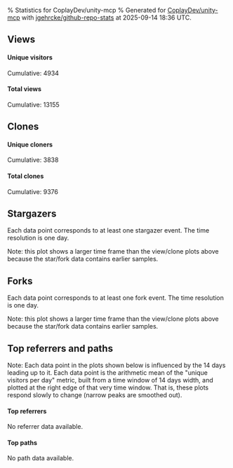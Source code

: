 % Statistics for CoplayDev/unity-mcp
% Generated for [CoplayDev/unity-mcp](https://github.com/CoplayDev/unity-mcp) with [jgehrcke/github-repo-stats](https://github.com/jgehrcke/github-repo-stats) at 2025-09-14 18:36 UTC.


## Views

#### Unique visitors
<div id="chart_views_unique" class="full-width-chart"></div>

Cumulative: 4934

#### Total views
<div id="chart_views_total" class="full-width-chart"></div>

Cumulative: 13155

<div class="pagebreak-for-print"> </div>

## Clones

#### Unique cloners
<div id="chart_clones_unique" class="full-width-chart"></div>

Cumulative: 3838

#### Total clones
<div id="chart_clones_total" class="full-width-chart"></div>

Cumulative: 9376



<div class="pagebreak-for-print"> </div>



## Stargazers

Each data point corresponds to at least one stargazer event.
The time resolution is one day.

<div id="chart_stargazers" class="full-width-chart"></div>


Note: this plot shows a larger time frame than the view/clone plots above because the star/fork data contains earlier samples.



## Forks

Each data point corresponds to at least one fork event.
The time resolution is one day.

<div id="chart_forks" class="full-width-chart"></div>


Note: this plot shows a larger time frame than the view/clone plots above because the star/fork data contains earlier samples.



<div class="pagebreak-for-print"> </div>



## Top referrers and paths


Note: Each data point in the plots shown below is influenced by the 14 days
leading up to it. Each data point is the arithmetic mean of the "unique
visitors per day" metric, built from a time window of 14 days width, and
plotted at the right edge of that very time window. That is, these plots
respond slowly to change (narrow peaks are smoothed out).



#### Top referrers

No referrer data available.



#### Top paths

No path data available.

<script type="text/javascript">
    vegaEmbed('#chart_views_unique', {"$schema": "https://vega.github.io/schema/vega-lite/v4.17.0.json", "config": {"arc": {"fill": "#1b1e23"}, "area": {"fill": "#1b1e23"}, "axisBottom": {"domainColor": "#a9b4c4", "gridColor": "#a9b4c4", "labelColor": "#1b1e23", "labelFont": "relative-mono-11-pitch-pro, Menlo, monospace", "tickColor": "#a9b4c4", "titleColor": "#1b1e23", "titleFont": "relative-mono-11-pitch-pro, Menlo, monospace"}, "axisLeft": {"domainColor": "#a9b4c4", "gridColor": "#a9b4c4", "labelColor": "#1b1e23", "labelFont": "relative-mono-11-pitch-pro, Menlo, monospace", "tickColor": "#a9b4c4", "titleColor": "#1b1e23", "titleFont": "relative-mono-11-pitch-pro, Menlo, monospace"}, "axisX": {"grid": false}, "axisY": {"grid": false, "labelBound": true}, "background": "#FFFFFF", "group": {"fill": "#FFFFFF"}, "header": {"fontWeight": 400, "labelFont": "relative-mono-11-pitch-pro, Menlo, monospace", "titleFont": "relative-mono-11-pitch-pro, Menlo, monospace"}, "legend": {"labelFont": "relative-mono-11-pitch-pro, Menlo, monospace", "symbolSize": 200, "symbolType": "circle", "titleFont": "relative-mono-11-pitch-pro, Menlo, monospace"}, "line": {"color": "#1b1e23", "stroke": "#1b1e23"}, "path": {"stroke": "#1b1e23"}, "point": {"color": "#1b1e23", "cursor": "pointer", "filled": true, "size": 20}, "range": {"category": ["#85a2f7", "#ea9755", "#7eb36a", "#f07071", "#bc85d9", "#e587b6", "#a9b4c4", "#d4c05e", "#64b9c4"]}, "style": {"bar": {"fill": "#1b1e23"}, "text": {"font": "relative-mono-11-pitch-pro, Menlo, monospace", "fontWeight": 400}}, "symbol": {"shape": "circle"}, "title": {"anchor": "start", "font": "relative-mono-11-pitch-pro, Menlo, monospace", "fontWeight": 400}, "trail": {"color": "#1b1e23", "stroke": "#1b1e23"}, "view": {"stroke": null}}, "data": {"name": "data-666e1f265e3938a931ab00a332300021"}, "datasets": {"data-666e1f265e3938a931ab00a332300021": [{"time": "2025-08-31T00:00:00+00:00", "views_total": 111, "views_unique": 51}, {"time": "2025-09-01T00:00:00+00:00", "views_total": 978, "views_unique": 398}, {"time": "2025-09-02T00:00:00+00:00", "views_total": 995, "views_unique": 398}, {"time": "2025-09-03T00:00:00+00:00", "views_total": 1326, "views_unique": 395}, {"time": "2025-09-04T00:00:00+00:00", "views_total": 1059, "views_unique": 377}, {"time": "2025-09-05T00:00:00+00:00", "views_total": 970, "views_unique": 388}, {"time": "2025-09-06T00:00:00+00:00", "views_total": 726, "views_unique": 280}, {"time": "2025-09-07T00:00:00+00:00", "views_total": 748, "views_unique": 268}, {"time": "2025-09-08T00:00:00+00:00", "views_total": 1099, "views_unique": 388}, {"time": "2025-09-09T00:00:00+00:00", "views_total": 1092, "views_unique": 367}, {"time": "2025-09-10T00:00:00+00:00", "views_total": 1028, "views_unique": 377}, {"time": "2025-09-11T00:00:00+00:00", "views_total": 961, "views_unique": 358}, {"time": "2025-09-12T00:00:00+00:00", "views_total": 888, "views_unique": 415}, {"time": "2025-09-13T00:00:00+00:00", "views_total": 679, "views_unique": 267}, {"time": "2025-09-14T00:00:00+00:00", "views_total": 495, "views_unique": 207}]}, "encoding": {"tooltip": [{"field": "views_unique", "format": ".1f", "title": "views (u)", "type": "quantitative"}, {"field": "time", "format": "%B %e, %Y", "title": "date", "type": "temporal"}], "x": {"axis": {"labelAngle": 25}, "field": "time", "scale": {"domain": ["2025-08-31", "2025-09-14"]}, "timeUnit": "yearmonthdate", "title": "date", "type": "temporal"}, "y": {"axis": {"values": [1, 10, 50, 100, 500, 1000, 5000, 10000]}, "field": "views_unique", "scale": {"domain": [0, 456.50000000000006], "type": "symlog", "zero": true}, "title": "unique views per day", "type": "quantitative"}}, "height": 200, "mark": {"point": true, "type": "line"}, "padding": 10, "width": "container"}, {"actions": false, "renderer": "svg"}).catch(console.error);
vegaEmbed('#chart_views_total', {"$schema": "https://vega.github.io/schema/vega-lite/v4.17.0.json", "config": {"arc": {"fill": "#1b1e23"}, "area": {"fill": "#1b1e23"}, "axisBottom": {"domainColor": "#a9b4c4", "gridColor": "#a9b4c4", "labelColor": "#1b1e23", "labelFont": "relative-mono-11-pitch-pro, Menlo, monospace", "tickColor": "#a9b4c4", "titleColor": "#1b1e23", "titleFont": "relative-mono-11-pitch-pro, Menlo, monospace"}, "axisLeft": {"domainColor": "#a9b4c4", "gridColor": "#a9b4c4", "labelColor": "#1b1e23", "labelFont": "relative-mono-11-pitch-pro, Menlo, monospace", "tickColor": "#a9b4c4", "titleColor": "#1b1e23", "titleFont": "relative-mono-11-pitch-pro, Menlo, monospace"}, "axisX": {"grid": false}, "axisY": {"grid": false, "labelBound": true}, "background": "#FFFFFF", "group": {"fill": "#FFFFFF"}, "header": {"fontWeight": 400, "labelFont": "relative-mono-11-pitch-pro, Menlo, monospace", "titleFont": "relative-mono-11-pitch-pro, Menlo, monospace"}, "legend": {"labelFont": "relative-mono-11-pitch-pro, Menlo, monospace", "symbolSize": 200, "symbolType": "circle", "titleFont": "relative-mono-11-pitch-pro, Menlo, monospace"}, "line": {"color": "#1b1e23", "stroke": "#1b1e23"}, "path": {"stroke": "#1b1e23"}, "point": {"color": "#1b1e23", "cursor": "pointer", "filled": true, "size": 20}, "range": {"category": ["#85a2f7", "#ea9755", "#7eb36a", "#f07071", "#bc85d9", "#e587b6", "#a9b4c4", "#d4c05e", "#64b9c4"]}, "style": {"bar": {"fill": "#1b1e23"}, "text": {"font": "relative-mono-11-pitch-pro, Menlo, monospace", "fontWeight": 400}}, "symbol": {"shape": "circle"}, "title": {"anchor": "start", "font": "relative-mono-11-pitch-pro, Menlo, monospace", "fontWeight": 400}, "trail": {"color": "#1b1e23", "stroke": "#1b1e23"}, "view": {"stroke": null}}, "data": {"name": "data-666e1f265e3938a931ab00a332300021"}, "datasets": {"data-666e1f265e3938a931ab00a332300021": [{"time": "2025-08-31T00:00:00+00:00", "views_total": 111, "views_unique": 51}, {"time": "2025-09-01T00:00:00+00:00", "views_total": 978, "views_unique": 398}, {"time": "2025-09-02T00:00:00+00:00", "views_total": 995, "views_unique": 398}, {"time": "2025-09-03T00:00:00+00:00", "views_total": 1326, "views_unique": 395}, {"time": "2025-09-04T00:00:00+00:00", "views_total": 1059, "views_unique": 377}, {"time": "2025-09-05T00:00:00+00:00", "views_total": 970, "views_unique": 388}, {"time": "2025-09-06T00:00:00+00:00", "views_total": 726, "views_unique": 280}, {"time": "2025-09-07T00:00:00+00:00", "views_total": 748, "views_unique": 268}, {"time": "2025-09-08T00:00:00+00:00", "views_total": 1099, "views_unique": 388}, {"time": "2025-09-09T00:00:00+00:00", "views_total": 1092, "views_unique": 367}, {"time": "2025-09-10T00:00:00+00:00", "views_total": 1028, "views_unique": 377}, {"time": "2025-09-11T00:00:00+00:00", "views_total": 961, "views_unique": 358}, {"time": "2025-09-12T00:00:00+00:00", "views_total": 888, "views_unique": 415}, {"time": "2025-09-13T00:00:00+00:00", "views_total": 679, "views_unique": 267}, {"time": "2025-09-14T00:00:00+00:00", "views_total": 495, "views_unique": 207}]}, "encoding": {"tooltip": [{"field": "views_total", "format": ".1f", "title": "views (t)", "type": "quantitative"}, {"field": "time", "format": "%B %e, %Y", "title": "date", "type": "temporal"}], "x": {"axis": {"labelAngle": 25}, "field": "time", "scale": {"domain": ["2025-08-31", "2025-09-14"]}, "timeUnit": "yearmonthdate", "title": "date", "type": "temporal"}, "y": {"axis": {"values": [1, 10, 50, 100, 500, 1000, 5000, 10000]}, "field": "views_total", "scale": {"domain": [0, 1458.6000000000001], "type": "symlog", "zero": true}, "title": "total views per day", "type": "quantitative"}}, "height": 200, "mark": {"point": true, "type": "line"}, "padding": 10, "width": "container"}, {"actions": false, "renderer": "svg"}).catch(console.error);
vegaEmbed('#chart_clones_unique', {"$schema": "https://vega.github.io/schema/vega-lite/v4.17.0.json", "config": {"arc": {"fill": "#1b1e23"}, "area": {"fill": "#1b1e23"}, "axisBottom": {"domainColor": "#a9b4c4", "gridColor": "#a9b4c4", "labelColor": "#1b1e23", "labelFont": "relative-mono-11-pitch-pro, Menlo, monospace", "tickColor": "#a9b4c4", "titleColor": "#1b1e23", "titleFont": "relative-mono-11-pitch-pro, Menlo, monospace"}, "axisLeft": {"domainColor": "#a9b4c4", "gridColor": "#a9b4c4", "labelColor": "#1b1e23", "labelFont": "relative-mono-11-pitch-pro, Menlo, monospace", "tickColor": "#a9b4c4", "titleColor": "#1b1e23", "titleFont": "relative-mono-11-pitch-pro, Menlo, monospace"}, "axisX": {"grid": false}, "axisY": {"grid": false, "labelBound": true}, "background": "#FFFFFF", "group": {"fill": "#FFFFFF"}, "header": {"fontWeight": 400, "labelFont": "relative-mono-11-pitch-pro, Menlo, monospace", "titleFont": "relative-mono-11-pitch-pro, Menlo, monospace"}, "legend": {"labelFont": "relative-mono-11-pitch-pro, Menlo, monospace", "symbolSize": 200, "symbolType": "circle", "titleFont": "relative-mono-11-pitch-pro, Menlo, monospace"}, "line": {"color": "#1b1e23", "stroke": "#1b1e23"}, "path": {"stroke": "#1b1e23"}, "point": {"color": "#1b1e23", "cursor": "pointer", "filled": true, "size": 20}, "range": {"category": ["#85a2f7", "#ea9755", "#7eb36a", "#f07071", "#bc85d9", "#e587b6", "#a9b4c4", "#d4c05e", "#64b9c4"]}, "style": {"bar": {"fill": "#1b1e23"}, "text": {"font": "relative-mono-11-pitch-pro, Menlo, monospace", "fontWeight": 400}}, "symbol": {"shape": "circle"}, "title": {"anchor": "start", "font": "relative-mono-11-pitch-pro, Menlo, monospace", "fontWeight": 400}, "trail": {"color": "#1b1e23", "stroke": "#1b1e23"}, "view": {"stroke": null}}, "data": {"name": "data-1fd411982ac9d2d73d003792b46368ab"}, "datasets": {"data-1fd411982ac9d2d73d003792b46368ab": [{"clones_total": 80, "clones_unique": 38, "time": "2025-08-31T00:00:00+00:00"}, {"clones_total": 706, "clones_unique": 287, "time": "2025-09-01T00:00:00+00:00"}, {"clones_total": 861, "clones_unique": 317, "time": "2025-09-02T00:00:00+00:00"}, {"clones_total": 794, "clones_unique": 320, "time": "2025-09-03T00:00:00+00:00"}, {"clones_total": 759, "clones_unique": 290, "time": "2025-09-04T00:00:00+00:00"}, {"clones_total": 770, "clones_unique": 304, "time": "2025-09-05T00:00:00+00:00"}, {"clones_total": 396, "clones_unique": 198, "time": "2025-09-06T00:00:00+00:00"}, {"clones_total": 425, "clones_unique": 203, "time": "2025-09-07T00:00:00+00:00"}, {"clones_total": 765, "clones_unique": 306, "time": "2025-09-08T00:00:00+00:00"}, {"clones_total": 906, "clones_unique": 292, "time": "2025-09-09T00:00:00+00:00"}, {"clones_total": 810, "clones_unique": 303, "time": "2025-09-10T00:00:00+00:00"}, {"clones_total": 669, "clones_unique": 323, "time": "2025-09-11T00:00:00+00:00"}, {"clones_total": 735, "clones_unique": 323, "time": "2025-09-12T00:00:00+00:00"}, {"clones_total": 363, "clones_unique": 162, "time": "2025-09-13T00:00:00+00:00"}, {"clones_total": 337, "clones_unique": 172, "time": "2025-09-14T00:00:00+00:00"}]}, "encoding": {"tooltip": [{"field": "clones_unique", "format": ".1f", "title": "clones (u)", "type": "quantitative"}, {"field": "time", "format": "%B %e, %Y", "title": "date", "type": "temporal"}], "x": {"axis": {"labelAngle": 25}, "field": "time", "scale": {"domain": ["2025-08-31", "2025-09-14"]}, "timeUnit": "yearmonthdate", "title": "date", "type": "temporal"}, "y": {"axis": {"values": [1, 10, 50, 100, 500, 1000, 5000, 10000]}, "field": "clones_unique", "scale": {"domain": [0, 355.3], "type": "symlog", "zero": true}, "title": "unique clones per day", "type": "quantitative"}}, "height": 200, "mark": {"point": true, "type": "line"}, "padding": 10, "width": "container"}, {"actions": false, "renderer": "svg"}).catch(console.error);
vegaEmbed('#chart_clones_total', {"$schema": "https://vega.github.io/schema/vega-lite/v4.17.0.json", "config": {"arc": {"fill": "#1b1e23"}, "area": {"fill": "#1b1e23"}, "axisBottom": {"domainColor": "#a9b4c4", "gridColor": "#a9b4c4", "labelColor": "#1b1e23", "labelFont": "relative-mono-11-pitch-pro, Menlo, monospace", "tickColor": "#a9b4c4", "titleColor": "#1b1e23", "titleFont": "relative-mono-11-pitch-pro, Menlo, monospace"}, "axisLeft": {"domainColor": "#a9b4c4", "gridColor": "#a9b4c4", "labelColor": "#1b1e23", "labelFont": "relative-mono-11-pitch-pro, Menlo, monospace", "tickColor": "#a9b4c4", "titleColor": "#1b1e23", "titleFont": "relative-mono-11-pitch-pro, Menlo, monospace"}, "axisX": {"grid": false}, "axisY": {"grid": false, "labelBound": true}, "background": "#FFFFFF", "group": {"fill": "#FFFFFF"}, "header": {"fontWeight": 400, "labelFont": "relative-mono-11-pitch-pro, Menlo, monospace", "titleFont": "relative-mono-11-pitch-pro, Menlo, monospace"}, "legend": {"labelFont": "relative-mono-11-pitch-pro, Menlo, monospace", "symbolSize": 200, "symbolType": "circle", "titleFont": "relative-mono-11-pitch-pro, Menlo, monospace"}, "line": {"color": "#1b1e23", "stroke": "#1b1e23"}, "path": {"stroke": "#1b1e23"}, "point": {"color": "#1b1e23", "cursor": "pointer", "filled": true, "size": 20}, "range": {"category": ["#85a2f7", "#ea9755", "#7eb36a", "#f07071", "#bc85d9", "#e587b6", "#a9b4c4", "#d4c05e", "#64b9c4"]}, "style": {"bar": {"fill": "#1b1e23"}, "text": {"font": "relative-mono-11-pitch-pro, Menlo, monospace", "fontWeight": 400}}, "symbol": {"shape": "circle"}, "title": {"anchor": "start", "font": "relative-mono-11-pitch-pro, Menlo, monospace", "fontWeight": 400}, "trail": {"color": "#1b1e23", "stroke": "#1b1e23"}, "view": {"stroke": null}}, "data": {"name": "data-1fd411982ac9d2d73d003792b46368ab"}, "datasets": {"data-1fd411982ac9d2d73d003792b46368ab": [{"clones_total": 80, "clones_unique": 38, "time": "2025-08-31T00:00:00+00:00"}, {"clones_total": 706, "clones_unique": 287, "time": "2025-09-01T00:00:00+00:00"}, {"clones_total": 861, "clones_unique": 317, "time": "2025-09-02T00:00:00+00:00"}, {"clones_total": 794, "clones_unique": 320, "time": "2025-09-03T00:00:00+00:00"}, {"clones_total": 759, "clones_unique": 290, "time": "2025-09-04T00:00:00+00:00"}, {"clones_total": 770, "clones_unique": 304, "time": "2025-09-05T00:00:00+00:00"}, {"clones_total": 396, "clones_unique": 198, "time": "2025-09-06T00:00:00+00:00"}, {"clones_total": 425, "clones_unique": 203, "time": "2025-09-07T00:00:00+00:00"}, {"clones_total": 765, "clones_unique": 306, "time": "2025-09-08T00:00:00+00:00"}, {"clones_total": 906, "clones_unique": 292, "time": "2025-09-09T00:00:00+00:00"}, {"clones_total": 810, "clones_unique": 303, "time": "2025-09-10T00:00:00+00:00"}, {"clones_total": 669, "clones_unique": 323, "time": "2025-09-11T00:00:00+00:00"}, {"clones_total": 735, "clones_unique": 323, "time": "2025-09-12T00:00:00+00:00"}, {"clones_total": 363, "clones_unique": 162, "time": "2025-09-13T00:00:00+00:00"}, {"clones_total": 337, "clones_unique": 172, "time": "2025-09-14T00:00:00+00:00"}]}, "encoding": {"tooltip": [{"field": "clones_total", "format": ".1f", "title": "clones (t)", "type": "quantitative"}, {"field": "time", "format": "%B %e, %Y", "title": "date", "type": "temporal"}], "x": {"axis": {"labelAngle": 25}, "field": "time", "scale": {"domain": ["2025-08-31", "2025-09-14"]}, "timeUnit": "yearmonthdate", "title": "date", "type": "temporal"}, "y": {"axis": {"values": [1, 10, 50, 100, 500, 1000, 5000, 10000]}, "field": "clones_total", "scale": {"domain": [0, 996.6000000000001], "type": "symlog", "zero": true}, "title": "total clones per day", "type": "quantitative"}}, "height": 200, "mark": {"point": true, "type": "line"}, "padding": 10, "width": "container"}, {"actions": false, "renderer": "svg"}).catch(console.error);
vegaEmbed('#chart_stargazers', {"$schema": "https://vega.github.io/schema/vega-lite/v4.17.0.json", "config": {"arc": {"fill": "#1b1e23"}, "area": {"fill": "#1b1e23"}, "axisBottom": {"domainColor": "#a9b4c4", "gridColor": "#a9b4c4", "labelColor": "#1b1e23", "labelFont": "relative-mono-11-pitch-pro, Menlo, monospace", "tickColor": "#a9b4c4", "titleColor": "#1b1e23", "titleFont": "relative-mono-11-pitch-pro, Menlo, monospace"}, "axisLeft": {"domainColor": "#a9b4c4", "gridColor": "#a9b4c4", "labelColor": "#1b1e23", "labelFont": "relative-mono-11-pitch-pro, Menlo, monospace", "tickColor": "#a9b4c4", "titleColor": "#1b1e23", "titleFont": "relative-mono-11-pitch-pro, Menlo, monospace"}, "axisX": {"grid": false}, "axisY": {"grid": false}, "background": "#FFFFFF", "group": {"fill": "#FFFFFF"}, "header": {"fontWeight": 400, "labelFont": "relative-mono-11-pitch-pro, Menlo, monospace", "titleFont": "relative-mono-11-pitch-pro, Menlo, monospace"}, "legend": {"labelFont": "relative-mono-11-pitch-pro, Menlo, monospace", "symbolSize": 200, "symbolType": "circle", "titleFont": "relative-mono-11-pitch-pro, Menlo, monospace"}, "line": {"color": "#1b1e23", "stroke": "#1b1e23"}, "path": {"stroke": "#1b1e23"}, "point": {"color": "#1b1e23", "cursor": "pointer", "filled": true, "size": 50}, "range": {"category": ["#85a2f7", "#ea9755", "#7eb36a", "#f07071", "#bc85d9", "#e587b6", "#a9b4c4", "#d4c05e", "#64b9c4"]}, "style": {"bar": {"fill": "#1b1e23"}, "text": {"font": "relative-mono-11-pitch-pro, Menlo, monospace", "fontWeight": 400}}, "symbol": {"shape": "circle"}, "title": {"anchor": "start", "font": "relative-mono-11-pitch-pro, Menlo, monospace", "fontWeight": 400}, "trail": {"color": "#1b1e23", "stroke": "#1b1e23"}, "view": {"stroke": null}}, "data": {"name": "data-f90691d3090a6ee6599bc86270132106"}, "datasets": {"data-f90691d3090a6ee6599bc86270132106": [{"stars_cumulative": 376, "time": "2025-03-18T00:00:00+00:00"}, {"stars_cumulative": 685, "time": "2025-03-19T19:00:00+00:00"}, {"stars_cumulative": 783, "time": "2025-03-21T14:00:00+00:00"}, {"stars_cumulative": 889, "time": "2025-03-23T09:00:00+00:00"}, {"stars_cumulative": 988, "time": "2025-03-25T04:00:00+00:00"}, {"stars_cumulative": 1059, "time": "2025-03-26T23:00:00+00:00"}, {"stars_cumulative": 1101, "time": "2025-03-28T18:00:00+00:00"}, {"stars_cumulative": 1156, "time": "2025-03-30T13:00:00+00:00"}, {"stars_cumulative": 1209, "time": "2025-04-01T08:00:00+00:00"}, {"stars_cumulative": 1263, "time": "2025-04-03T03:00:00+00:00"}, {"stars_cumulative": 1309, "time": "2025-04-04T22:00:00+00:00"}, {"stars_cumulative": 1360, "time": "2025-04-06T17:00:00+00:00"}, {"stars_cumulative": 1424, "time": "2025-04-08T12:00:00+00:00"}, {"stars_cumulative": 1470, "time": "2025-04-10T07:00:00+00:00"}, {"stars_cumulative": 1503, "time": "2025-04-12T02:00:00+00:00"}, {"stars_cumulative": 1542, "time": "2025-04-13T21:00:00+00:00"}, {"stars_cumulative": 1583, "time": "2025-04-15T16:00:00+00:00"}, {"stars_cumulative": 1623, "time": "2025-04-17T11:00:00+00:00"}, {"stars_cumulative": 1653, "time": "2025-04-19T06:00:00+00:00"}, {"stars_cumulative": 1698, "time": "2025-04-21T01:00:00+00:00"}, {"stars_cumulative": 1735, "time": "2025-04-22T20:00:00+00:00"}, {"stars_cumulative": 1769, "time": "2025-04-24T15:00:00+00:00"}, {"stars_cumulative": 1791, "time": "2025-04-26T10:00:00+00:00"}, {"stars_cumulative": 1811, "time": "2025-04-28T05:00:00+00:00"}, {"stars_cumulative": 1830, "time": "2025-04-30T00:00:00+00:00"}, {"stars_cumulative": 1839, "time": "2025-05-01T19:00:00+00:00"}, {"stars_cumulative": 1853, "time": "2025-05-03T14:00:00+00:00"}, {"stars_cumulative": 1874, "time": "2025-05-05T09:00:00+00:00"}, {"stars_cumulative": 1902, "time": "2025-05-07T04:00:00+00:00"}, {"stars_cumulative": 1913, "time": "2025-05-08T23:00:00+00:00"}, {"stars_cumulative": 1927, "time": "2025-05-10T18:00:00+00:00"}, {"stars_cumulative": 1943, "time": "2025-05-12T13:00:00+00:00"}, {"stars_cumulative": 1957, "time": "2025-05-14T08:00:00+00:00"}, {"stars_cumulative": 1969, "time": "2025-05-16T03:00:00+00:00"}, {"stars_cumulative": 1984, "time": "2025-05-17T22:00:00+00:00"}, {"stars_cumulative": 1993, "time": "2025-05-19T17:00:00+00:00"}, {"stars_cumulative": 2003, "time": "2025-05-21T12:00:00+00:00"}, {"stars_cumulative": 2021, "time": "2025-05-23T07:00:00+00:00"}, {"stars_cumulative": 2030, "time": "2025-05-25T02:00:00+00:00"}, {"stars_cumulative": 2049, "time": "2025-05-26T21:00:00+00:00"}, {"stars_cumulative": 2065, "time": "2025-05-28T16:00:00+00:00"}, {"stars_cumulative": 2078, "time": "2025-05-30T11:00:00+00:00"}, {"stars_cumulative": 2096, "time": "2025-06-01T06:00:00+00:00"}, {"stars_cumulative": 2114, "time": "2025-06-03T01:00:00+00:00"}, {"stars_cumulative": 2125, "time": "2025-06-04T20:00:00+00:00"}, {"stars_cumulative": 2141, "time": "2025-06-06T15:00:00+00:00"}, {"stars_cumulative": 2159, "time": "2025-06-08T10:00:00+00:00"}, {"stars_cumulative": 2174, "time": "2025-06-10T05:00:00+00:00"}, {"stars_cumulative": 2193, "time": "2025-06-12T00:00:00+00:00"}, {"stars_cumulative": 2200, "time": "2025-06-13T19:00:00+00:00"}, {"stars_cumulative": 2222, "time": "2025-06-15T14:00:00+00:00"}, {"stars_cumulative": 2242, "time": "2025-06-17T09:00:00+00:00"}, {"stars_cumulative": 2257, "time": "2025-06-19T04:00:00+00:00"}, {"stars_cumulative": 2268, "time": "2025-06-20T23:00:00+00:00"}, {"stars_cumulative": 2281, "time": "2025-06-22T18:00:00+00:00"}, {"stars_cumulative": 2294, "time": "2025-06-24T13:00:00+00:00"}, {"stars_cumulative": 2309, "time": "2025-06-26T08:00:00+00:00"}, {"stars_cumulative": 2323, "time": "2025-06-28T03:00:00+00:00"}, {"stars_cumulative": 2337, "time": "2025-06-29T22:00:00+00:00"}, {"stars_cumulative": 2351, "time": "2025-07-01T17:00:00+00:00"}, {"stars_cumulative": 2365, "time": "2025-07-03T12:00:00+00:00"}, {"stars_cumulative": 2378, "time": "2025-07-05T07:00:00+00:00"}, {"stars_cumulative": 2396, "time": "2025-07-07T02:00:00+00:00"}, {"stars_cumulative": 2421, "time": "2025-07-08T21:00:00+00:00"}, {"stars_cumulative": 2433, "time": "2025-07-10T16:00:00+00:00"}, {"stars_cumulative": 2452, "time": "2025-07-12T11:00:00+00:00"}, {"stars_cumulative": 2473, "time": "2025-07-14T06:00:00+00:00"}, {"stars_cumulative": 2495, "time": "2025-07-16T01:00:00+00:00"}, {"stars_cumulative": 2517, "time": "2025-07-17T20:00:00+00:00"}, {"stars_cumulative": 2535, "time": "2025-07-19T15:00:00+00:00"}, {"stars_cumulative": 2543, "time": "2025-07-21T10:00:00+00:00"}, {"stars_cumulative": 2560, "time": "2025-07-23T05:00:00+00:00"}, {"stars_cumulative": 2582, "time": "2025-07-25T00:00:00+00:00"}, {"stars_cumulative": 2601, "time": "2025-07-26T19:00:00+00:00"}, {"stars_cumulative": 2623, "time": "2025-07-28T14:00:00+00:00"}, {"stars_cumulative": 2646, "time": "2025-07-30T09:00:00+00:00"}, {"stars_cumulative": 2668, "time": "2025-08-01T04:00:00+00:00"}, {"stars_cumulative": 2688, "time": "2025-08-02T23:00:00+00:00"}, {"stars_cumulative": 2711, "time": "2025-08-04T18:00:00+00:00"}, {"stars_cumulative": 2727, "time": "2025-08-06T13:00:00+00:00"}, {"stars_cumulative": 2744, "time": "2025-08-08T08:00:00+00:00"}, {"stars_cumulative": 2762, "time": "2025-08-10T03:00:00+00:00"}, {"stars_cumulative": 2797, "time": "2025-08-11T22:00:00+00:00"}, {"stars_cumulative": 2832, "time": "2025-08-13T17:00:00+00:00"}, {"stars_cumulative": 2853, "time": "2025-08-15T12:00:00+00:00"}, {"stars_cumulative": 2885, "time": "2025-08-17T07:00:00+00:00"}, {"stars_cumulative": 2915, "time": "2025-08-19T02:00:00+00:00"}, {"stars_cumulative": 2941, "time": "2025-08-20T21:00:00+00:00"}, {"stars_cumulative": 2950, "time": "2025-08-22T16:00:00+00:00"}, {"stars_cumulative": 2968, "time": "2025-08-24T11:00:00+00:00"}, {"stars_cumulative": 2993, "time": "2025-08-26T06:00:00+00:00"}, {"stars_cumulative": 3010, "time": "2025-08-28T01:00:00+00:00"}, {"stars_cumulative": 3026, "time": "2025-08-29T20:00:00+00:00"}, {"stars_cumulative": 3043, "time": "2025-08-31T15:00:00+00:00"}, {"stars_cumulative": 3066, "time": "2025-09-02T10:00:00+00:00"}, {"stars_cumulative": 3084, "time": "2025-09-04T05:00:00+00:00"}, {"stars_cumulative": 3094, "time": "2025-09-06T00:00:00+00:00"}, {"stars_cumulative": 3122, "time": "2025-09-07T19:00:00+00:00"}, {"stars_cumulative": 3134, "time": "2025-09-09T14:00:00+00:00"}, {"stars_cumulative": 3145, "time": "2025-09-11T09:00:00+00:00"}, {"stars_cumulative": 3155, "time": "2025-09-13T04:00:00+00:00"}]}, "encoding": {"tooltip": [{"field": "stars_cumulative", "format": "d", "title": "stars", "type": "quantitative"}, {"field": "time", "format": "%B %e, %Y", "title": "date", "type": "temporal"}], "x": {"axis": {"labelAngle": 25}, "field": "time", "scale": {"domain": ["2025-03-18", "2025-09-14"]}, "timeUnit": "yearmonthdate", "title": "date", "type": "temporal"}, "y": {"field": "stars_cumulative", "scale": {"domain": [0, 3470.5000000000005], "zero": true}, "title": "stargazer count (cumulative)", "type": "quantitative"}}, "height": 300, "mark": {"point": true, "type": "line"}, "padding": 10, "width": "container"}, {"actions": false, "renderer": "svg"}).catch(console.error);
vegaEmbed('#chart_forks', {"$schema": "https://vega.github.io/schema/vega-lite/v4.17.0.json", "config": {"arc": {"fill": "#1b1e23"}, "area": {"fill": "#1b1e23"}, "axisBottom": {"domainColor": "#a9b4c4", "gridColor": "#a9b4c4", "labelColor": "#1b1e23", "labelFont": "relative-mono-11-pitch-pro, Menlo, monospace", "tickColor": "#a9b4c4", "titleColor": "#1b1e23", "titleFont": "relative-mono-11-pitch-pro, Menlo, monospace"}, "axisLeft": {"domainColor": "#a9b4c4", "gridColor": "#a9b4c4", "labelColor": "#1b1e23", "labelFont": "relative-mono-11-pitch-pro, Menlo, monospace", "tickColor": "#a9b4c4", "titleColor": "#1b1e23", "titleFont": "relative-mono-11-pitch-pro, Menlo, monospace"}, "axisX": {"grid": false}, "axisY": {"grid": false}, "background": "#FFFFFF", "group": {"fill": "#FFFFFF"}, "header": {"fontWeight": 400, "labelFont": "relative-mono-11-pitch-pro, Menlo, monospace", "titleFont": "relative-mono-11-pitch-pro, Menlo, monospace"}, "legend": {"labelFont": "relative-mono-11-pitch-pro, Menlo, monospace", "symbolSize": 200, "symbolType": "circle", "titleFont": "relative-mono-11-pitch-pro, Menlo, monospace"}, "line": {"color": "#1b1e23", "stroke": "#1b1e23"}, "path": {"stroke": "#1b1e23"}, "point": {"color": "#1b1e23", "cursor": "pointer", "filled": true, "size": 50}, "range": {"category": ["#85a2f7", "#ea9755", "#7eb36a", "#f07071", "#bc85d9", "#e587b6", "#a9b4c4", "#d4c05e", "#64b9c4"]}, "style": {"bar": {"fill": "#1b1e23"}, "text": {"font": "relative-mono-11-pitch-pro, Menlo, monospace", "fontWeight": 400}}, "symbol": {"shape": "circle"}, "title": {"anchor": "start", "font": "relative-mono-11-pitch-pro, Menlo, monospace", "fontWeight": 400}, "trail": {"color": "#1b1e23", "stroke": "#1b1e23"}, "view": {"stroke": null}}, "data": {"name": "data-bb53c94cd3a75379dc85314b45859a72"}, "datasets": {"data-bb53c94cd3a75379dc85314b45859a72": [{"forks_cumulative": 52.0, "time": "2025-03-18T00:00:00+00:00"}, {"forks_cumulative": 83.0, "time": "2025-03-19T19:00:00+00:00"}, {"forks_cumulative": 96.0, "time": "2025-03-21T14:00:00+00:00"}, {"forks_cumulative": 105.0, "time": "2025-03-23T09:00:00+00:00"}, {"forks_cumulative": 123.0, "time": "2025-03-25T04:00:00+00:00"}, {"forks_cumulative": 133.0, "time": "2025-03-26T23:00:00+00:00"}, {"forks_cumulative": 137.0, "time": "2025-03-28T18:00:00+00:00"}, {"forks_cumulative": 149.0, "time": "2025-03-30T13:00:00+00:00"}, {"forks_cumulative": 164.0, "time": "2025-04-01T08:00:00+00:00"}, {"forks_cumulative": 173.0, "time": "2025-04-03T03:00:00+00:00"}, {"forks_cumulative": 178.0, "time": "2025-04-04T22:00:00+00:00"}, {"forks_cumulative": 182.0, "time": "2025-04-06T17:00:00+00:00"}, {"forks_cumulative": 191.0, "time": "2025-04-08T12:00:00+00:00"}, {"forks_cumulative": 198.0, "time": "2025-04-10T07:00:00+00:00"}, {"forks_cumulative": 202.0, "time": "2025-04-12T02:00:00+00:00"}, {"forks_cumulative": 207.0, "time": "2025-04-13T21:00:00+00:00"}, {"forks_cumulative": 210.0, "time": "2025-04-15T16:00:00+00:00"}, {"forks_cumulative": 220.0, "time": "2025-04-17T11:00:00+00:00"}, {"forks_cumulative": 224.0, "time": "2025-04-19T06:00:00+00:00"}, {"forks_cumulative": 230.0, "time": "2025-04-21T01:00:00+00:00"}, {"forks_cumulative": 235.0, "time": "2025-04-22T20:00:00+00:00"}, {"forks_cumulative": 237.0, "time": "2025-04-24T15:00:00+00:00"}, {"forks_cumulative": 238.0, "time": "2025-04-26T10:00:00+00:00"}, {"forks_cumulative": 244.0, "time": "2025-04-28T05:00:00+00:00"}, {"forks_cumulative": 245.0, "time": "2025-04-30T00:00:00+00:00"}, {"forks_cumulative": 249.0, "time": "2025-05-01T19:00:00+00:00"}, {"forks_cumulative": 251.0, "time": "2025-05-03T14:00:00+00:00"}, {"forks_cumulative": 252.0, "time": "2025-05-05T09:00:00+00:00"}, {"forks_cumulative": 256.0, "time": "2025-05-07T04:00:00+00:00"}, {"forks_cumulative": 260.0, "time": "2025-05-08T23:00:00+00:00"}, {"forks_cumulative": 263.0, "time": "2025-05-10T18:00:00+00:00"}, {"forks_cumulative": 265.0, "time": "2025-05-12T13:00:00+00:00"}, {"forks_cumulative": 266.0, "time": "2025-05-14T08:00:00+00:00"}, {"forks_cumulative": 268.0, "time": "2025-05-16T03:00:00+00:00"}, {"forks_cumulative": 270.0, "time": "2025-05-17T22:00:00+00:00"}, {"forks_cumulative": 272.0, "time": "2025-05-19T17:00:00+00:00"}, {"forks_cumulative": 274.0, "time": "2025-05-21T12:00:00+00:00"}, {"forks_cumulative": 277.0, "time": "2025-05-23T07:00:00+00:00"}, {"forks_cumulative": 279.0, "time": "2025-05-25T02:00:00+00:00"}, {"forks_cumulative": 282.0, "time": "2025-05-26T21:00:00+00:00"}, {"forks_cumulative": 283.0, "time": "2025-05-28T16:00:00+00:00"}, {"forks_cumulative": 285.0, "time": "2025-06-01T06:00:00+00:00"}, {"forks_cumulative": 287.0, "time": "2025-06-03T01:00:00+00:00"}, {"forks_cumulative": 288.0, "time": "2025-06-04T20:00:00+00:00"}, {"forks_cumulative": 289.0, "time": "2025-06-06T15:00:00+00:00"}, {"forks_cumulative": 291.0, "time": "2025-06-10T05:00:00+00:00"}, {"forks_cumulative": 292.0, "time": "2025-06-12T00:00:00+00:00"}, {"forks_cumulative": 294.0, "time": "2025-06-13T19:00:00+00:00"}, {"forks_cumulative": 295.0, "time": "2025-06-15T14:00:00+00:00"}, {"forks_cumulative": 297.0, "time": "2025-06-17T09:00:00+00:00"}, {"forks_cumulative": 299.0, "time": "2025-06-19T04:00:00+00:00"}, {"forks_cumulative": 304.0, "time": "2025-06-20T23:00:00+00:00"}, {"forks_cumulative": 305.0, "time": "2025-06-22T18:00:00+00:00"}, {"forks_cumulative": 307.0, "time": "2025-06-26T08:00:00+00:00"}, {"forks_cumulative": 310.0, "time": "2025-06-28T03:00:00+00:00"}, {"forks_cumulative": 312.0, "time": "2025-06-29T22:00:00+00:00"}, {"forks_cumulative": 316.0, "time": "2025-07-01T17:00:00+00:00"}, {"forks_cumulative": 317.0, "time": "2025-07-03T12:00:00+00:00"}, {"forks_cumulative": 323.0, "time": "2025-07-07T02:00:00+00:00"}, {"forks_cumulative": 325.0, "time": "2025-07-08T21:00:00+00:00"}, {"forks_cumulative": 327.0, "time": "2025-07-10T16:00:00+00:00"}, {"forks_cumulative": 330.0, "time": "2025-07-12T11:00:00+00:00"}, {"forks_cumulative": 331.0, "time": "2025-07-14T06:00:00+00:00"}, {"forks_cumulative": 333.0, "time": "2025-07-16T01:00:00+00:00"}, {"forks_cumulative": 337.0, "time": "2025-07-17T20:00:00+00:00"}, {"forks_cumulative": 339.0, "time": "2025-07-19T15:00:00+00:00"}, {"forks_cumulative": 340.0, "time": "2025-07-21T10:00:00+00:00"}, {"forks_cumulative": 342.0, "time": "2025-07-23T05:00:00+00:00"}, {"forks_cumulative": 346.0, "time": "2025-07-25T00:00:00+00:00"}, {"forks_cumulative": 350.0, "time": "2025-07-26T19:00:00+00:00"}, {"forks_cumulative": 351.0, "time": "2025-07-28T14:00:00+00:00"}, {"forks_cumulative": 353.0, "time": "2025-07-30T09:00:00+00:00"}, {"forks_cumulative": 357.0, "time": "2025-08-01T04:00:00+00:00"}, {"forks_cumulative": 359.0, "time": "2025-08-02T23:00:00+00:00"}, {"forks_cumulative": 360.0, "time": "2025-08-04T18:00:00+00:00"}, {"forks_cumulative": 361.0, "time": "2025-08-08T08:00:00+00:00"}, {"forks_cumulative": 363.0, "time": "2025-08-10T03:00:00+00:00"}, {"forks_cumulative": 365.0, "time": "2025-08-11T22:00:00+00:00"}, {"forks_cumulative": 370.0, "time": "2025-08-13T17:00:00+00:00"}, {"forks_cumulative": 374.0, "time": "2025-08-15T12:00:00+00:00"}, {"forks_cumulative": 375.0, "time": "2025-08-17T07:00:00+00:00"}, {"forks_cumulative": 378.0, "time": "2025-08-19T02:00:00+00:00"}, {"forks_cumulative": 379.0, "time": "2025-08-20T21:00:00+00:00"}, {"forks_cumulative": 381.0, "time": "2025-08-22T16:00:00+00:00"}, {"forks_cumulative": 382.0, "time": "2025-08-24T11:00:00+00:00"}, {"forks_cumulative": 383.0, "time": "2025-08-26T06:00:00+00:00"}, {"forks_cumulative": 386.0, "time": "2025-08-28T01:00:00+00:00"}, {"forks_cumulative": 388.0, "time": "2025-08-29T20:00:00+00:00"}, {"forks_cumulative": 389.0, "time": "2025-08-31T15:00:00+00:00"}, {"forks_cumulative": 394.0, "time": "2025-09-02T10:00:00+00:00"}, {"forks_cumulative": 395.0, "time": "2025-09-04T05:00:00+00:00"}, {"forks_cumulative": 398.0, "time": "2025-09-06T00:00:00+00:00"}, {"forks_cumulative": 403.0, "time": "2025-09-07T19:00:00+00:00"}, {"forks_cumulative": 404.0, "time": "2025-09-09T14:00:00+00:00"}, {"forks_cumulative": 406.0, "time": "2025-09-11T09:00:00+00:00"}, {"forks_cumulative": 407.0, "time": "2025-09-13T04:00:00+00:00"}]}, "encoding": {"tooltip": [{"field": "forks_cumulative", "format": "d", "title": "forks", "type": "quantitative"}, {"field": "time", "format": "%B %e, %Y", "title": "date", "type": "temporal"}], "x": {"axis": {"labelAngle": 25}, "field": "time", "scale": {"domain": ["2025-03-18", "2025-09-14"]}, "timeUnit": "yearmonthdate", "title": "date", "type": "temporal"}, "y": {"field": "forks_cumulative", "scale": {"domain": [0, 447.70000000000005], "zero": true}, "title": "fork count (cumulative)", "type": "quantitative"}}, "height": 300, "mark": {"point": true, "type": "line"}, "padding": 10, "width": "container"}, {"actions": false, "renderer": "svg"}).catch(console.error);
    </script>